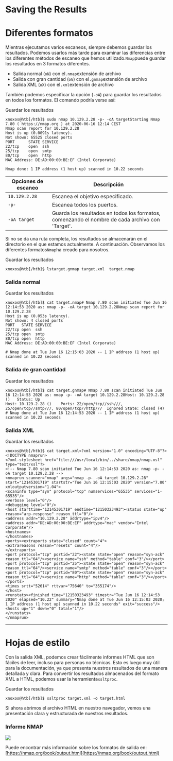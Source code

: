 # Saving the Results

# **Diferentes formatos**

Mientras ejecutamos varios escaneos, siempre debemos guardar los resultados. Podemos usarlos más tarde para examinar las diferencias entre los diferentes métodos de escaneo que hemos utilizado.`Nmap`puede guardar los resultados en 3 formatos diferentes.

- Salida normal (`oN`) con el`.nmap`extensión de archivo
- Salida con gran cantidad (`oG`) con el`.gnmap`extensión de archivo
- Salida XML (`oX`) con el`.xml`extensión de archivo

También podemos especificar la opción (`-oA`) para guardar los resultados en todos los formatos. El comando podría verse así:

Guardar los resultados

```
xnoxos@htb[/htb]$ sudo nmap 10.129.2.28 -p- -oA targetStarting Nmap 7.80 ( https://nmap.org ) at 2020-06-16 12:14 CEST
Nmap scan report for 10.129.2.28
Host is up (0.0091s latency).
Not shown: 65525 closed ports
PORT      STATE SERVICE
22/tcp    open  ssh
25/tcp    open  smtp
80/tcp    open  http
MAC Address: DE:AD:00:00:BE:EF (Intel Corporate)

Nmap done: 1 IP address (1 host up) scanned in 10.22 seconds

```

| **Opciones de escaneo** | **Descripción** |
| --- | --- |
| `10.129.2.28` | Escanea el objetivo especificado. |
| `-p-` | Escanea todos los puertos. |
| `-oA target` | Guarda los resultados en todos los formatos, comenzando el nombre de cada archivo con 'Target'. |

Si no se da una ruta completa, los resultados se almacenarán en el directorio en el que estamos actualmente. A continuación. Observamos los diferentes formatos`Nmap`ha creado para nosotros.

Guardar los resultados

```
xnoxos@htb[/htb]$ lstarget.gnmap target.xml  target.nmap

```

### **Salida normal**

Guardar los resultados

```
xnoxos@htb[/htb]$ cat target.nmap# Nmap 7.80 scan initiated Tue Jun 16 12:14:53 2020 as: nmap -p- -oA target 10.129.2.28Nmap scan report for 10.129.2.28
Host is up (0.053s latency).
Not shown: 4 closed ports
PORT   STATE SERVICE
22/tcp open  ssh
25/tcp open  smtp
80/tcp open  http
MAC Address: DE:AD:00:00:BE:EF (Intel Corporate)

# Nmap done at Tue Jun 16 12:15:03 2020 -- 1 IP address (1 host up) scanned in 10.22 seconds
```

### **Salida de gran cantidad**

Guardar los resultados

```
xnoxos@htb[/htb]$ cat target.gnmap# Nmap 7.80 scan initiated Tue Jun 16 12:14:53 2020 as: nmap -p- -oA target 10.129.2.28Host: 10.129.2.28 ()	Status: Up
Host: 10.129.2.28 ()	Ports: 22/open/tcp//ssh///, 25/open/tcp//smtp///, 80/open/tcp//http///	Ignored State: closed (4)
# Nmap done at Tue Jun 16 12:14:53 2020 -- 1 IP address (1 host up) scanned in 10.22 seconds
```

### **Salida XML**

Guardar los resultados

```
xnoxos@htb[/htb]$ cat target.xml<?xml version="1.0" encoding="UTF-8"?>
<!DOCTYPE nmaprun>
<?xml-stylesheet href="file:///usr/local/bin/../share/nmap/nmap.xsl" type="text/xsl"?>
<!-- Nmap 7.80 scan initiated Tue Jun 16 12:14:53 2020 as: nmap -p- -oA target 10.129.2.28 -->
<nmaprun scanner="nmap" args="nmap -p- -oA target 10.129.2.28" start="12145301719" startstr="Tue Jun 16 12:15:03 2020" version="7.80" xmloutputversion="1.04">
<scaninfo type="syn" protocol="tcp" numservices="65535" services="1-65535"/>
<verbose level="0"/>
<debugging level="0"/>
<host starttime="12145301719" endtime="12150323493"><status state="up" reason="arp-response" reason_ttl="0"/>
<address addr="10.129.2.28" addrtype="ipv4"/>
<address addr="DE:AD:00:00:BE:EF" addrtype="mac" vendor="Intel Corporate"/>
<hostnames>
</hostnames>
<ports><extraports state="closed" count="4">
<extrareasons reason="resets" count="4"/>
</extraports>
<port protocol="tcp" portid="22"><state state="open" reason="syn-ack" reason_ttl="64"/><service name="ssh" method="table" conf="3"/></port>
<port protocol="tcp" portid="25"><state state="open" reason="syn-ack" reason_ttl="64"/><service name="smtp" method="table" conf="3"/></port>
<port protocol="tcp" portid="80"><state state="open" reason="syn-ack" reason_ttl="64"/><service name="http" method="table" conf="3"/></port>
</ports>
<times srtt="52614" rttvar="75640" to="355174"/>
</host>
<runstats><finished time="12150323493" timestr="Tue Jun 16 12:14:53 2020" elapsed="10.22" summary="Nmap done at Tue Jun 16 12:15:03 2020; 1 IP address (1 host up) scanned in 10.22 seconds" exit="success"/><hosts up="1" down="0" total="1"/>
</runstats>
</nmaprun>

```

---

# **Hojas de estilo**

Con la salida XML, podemos crear fácilmente informes HTML que son fáciles de leer, incluso para personas no técnicas. Esto es luego muy útil para la documentación, ya que presenta nuestros resultados de una manera detallada y clara. Para convertir los resultados almacenados del formato XML a HTML, podemos usar la herramienta`xsltproc`.

Guardar los resultados

```
xnoxos@htb[/htb]$ xsltproc target.xml -o target.html
```

Si ahora abrimos el archivo HTML en nuestro navegador, vemos una presentación clara y estructurada de nuestros resultados.

### **Informe NMAP**

![](https://academy.hackthebox.com/storage/modules/19/nmap-report.png)

Puede encontrar más información sobre los formatos de salida en:[https://nmap.org/book/output.html](https://nmap.org/book/output.html)